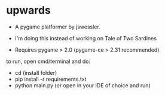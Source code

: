 # upwards

- A pygame platformer by jswessler.
- I'm doing this instead of working on Tale of Two Sardines

- Requires pygame > 2.0 (pygame-ce > 2.31 recommended)

to run, open cmd/terminal and do:

- cd (install folder)
- pip install -r requirements.txt
- python main.py (or open in your IDE of choice and run)
